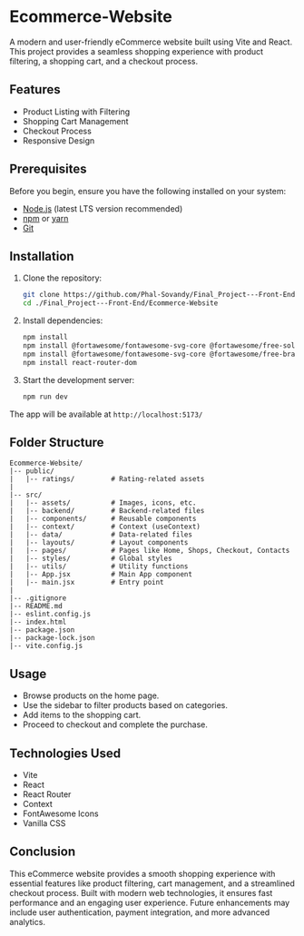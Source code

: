 # Ecommerce-Website

A modern and user-friendly eCommerce website built using Vite and React. This project provides a seamless shopping experience with product filtering, a shopping cart, and a checkout process.

## Features

- Product Listing with Filtering
- Shopping Cart Management
- Checkout Process
- Responsive Design

## Prerequisites

Before you begin, ensure you have the following installed on your system:
- [Node.js](https://nodejs.org/) (latest LTS version recommended)
- [npm](https://www.npmjs.com/) or [yarn](https://yarnpkg.com/)
- [Git](https://git-scm.com/)

## Installation

1. Clone the repository:
   ```sh
   git clone https://github.com/Phal-Sovandy/Final_Project---Front-End.git
   cd ./Final_Project---Front-End/Ecommerce-Website
   ```

2. Install dependencies:
   ```sh
   npm install
   npm install @fortawesome/fontawesome-svg-core @fortawesome/free-solid-svg-icons @fortawesome/react-fontawesome
   npm install @fortawesome/fontawesome-svg-core @fortawesome/free-brands-svg-icons @fortawesome/react-fontawesome
   npm install react-router-dom
   ```

3. Start the development server:
   ```sh
   npm run dev
   ```

The app will be available at `http://localhost:5173/`

## Folder Structure
```
Ecommerce-Website/
|-- public/
|   |-- ratings/         # Rating-related assets
|
|-- src/
|   |-- assets/          # Images, icons, etc.
|   |-- backend/         # Backend-related files
|   |-- components/      # Reusable components
|   |-- context/         # Context (useContext)
|   |-- data/            # Data-related files
|   |-- layouts/         # Layout components
|   |-- pages/           # Pages like Home, Shops, Checkout, Contacts
|   |-- styles/          # Global styles
|   |-- utils/           # Utility functions
|   |-- App.jsx          # Main App component
|   |-- main.jsx         # Entry point
|
|-- .gitignore
|-- README.md
|-- eslint.config.js
|-- index.html
|-- package.json
|-- package-lock.json
|-- vite.config.js
```

## Usage
- Browse products on the home page.
- Use the sidebar to filter products based on categories.
- Add items to the shopping cart.
- Proceed to checkout and complete the purchase.

## Technologies Used
- Vite
- React
- React Router
- Context
- FontAwesome Icons
- Vanilla CSS

## Conclusion
This eCommerce website provides a smooth shopping experience with essential features like product filtering, cart management, and a streamlined checkout process. Built with modern web technologies, it ensures fast performance and an engaging user experience. Future enhancements may include user authentication, payment integration, and more advanced analytics.

